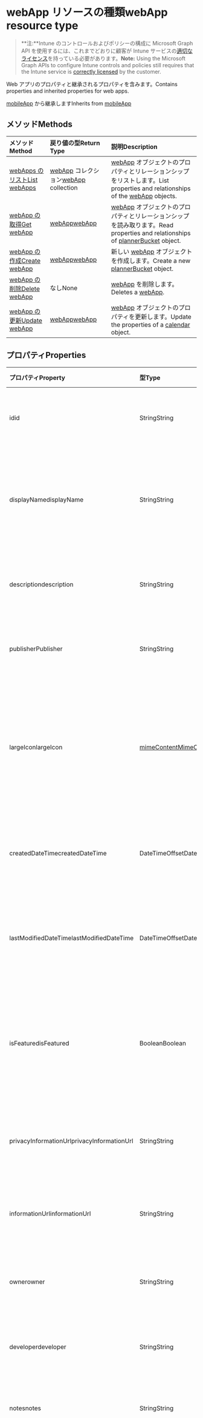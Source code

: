 # <a name="webapp-resource-type"></a><span data-ttu-id="9ca65-101">webApp リソースの種類</span><span class="sxs-lookup"><span data-stu-id="9ca65-101">webApp resource type</span></span>

> <span data-ttu-id="9ca65-102">**注:**Intune のコントロールおよびポリシーの構成に Microsoft Graph API を使用するには、これまでどおりに顧客が Intune サービスの[適切なライセンス](https://go.microsoft.com/fwlink/?linkid=839381)を持っている必要があります。</span><span class="sxs-lookup"><span data-stu-id="9ca65-102">**Note:** Using the Microsoft Graph APIs to configure Intune controls and policies still requires that the Intune service is [correctly licensed](https://go.microsoft.com/fwlink/?linkid=839381) by the customer.</span></span>

<span data-ttu-id="9ca65-103">Web アプリのプロパティと継承されるプロパティを含みます。</span><span class="sxs-lookup"><span data-stu-id="9ca65-103">Contains properties and inherited properties for web apps.</span></span>

<span data-ttu-id="9ca65-104">[mobileApp](../resources/intune_apps_mobileapp.md) から継承します</span><span class="sxs-lookup"><span data-stu-id="9ca65-104">Inherits from [mobileApp](../resources/intune_apps_mobileapp.md)</span></span>

## <a name="methods"></a><span data-ttu-id="9ca65-105">メソッド</span><span class="sxs-lookup"><span data-stu-id="9ca65-105">Methods</span></span>
|<span data-ttu-id="9ca65-106">メソッド</span><span class="sxs-lookup"><span data-stu-id="9ca65-106">Method</span></span>|<span data-ttu-id="9ca65-107">戻り値の型</span><span class="sxs-lookup"><span data-stu-id="9ca65-107">Return Type</span></span>|<span data-ttu-id="9ca65-108">説明</span><span class="sxs-lookup"><span data-stu-id="9ca65-108">Description</span></span>|
|:---|:---|:---|
|[<span data-ttu-id="9ca65-109">webApps のリスト</span><span class="sxs-lookup"><span data-stu-id="9ca65-109">List webApps</span></span>](../api/intune_apps_webapp_list.md)|<span data-ttu-id="9ca65-110">[webApp](../resources/intune_apps_webapp.md) コレクション</span><span class="sxs-lookup"><span data-stu-id="9ca65-110">[webApp](../resources/intune_apps_webapp.md) collection</span></span>|<span data-ttu-id="9ca65-111">[webApp](../resources/intune_apps_webapp.md) オブジェクトのプロパティとリレーションシップをリストします。</span><span class="sxs-lookup"><span data-stu-id="9ca65-111">List properties and relationships of the [webApp](../resources/intune_apps_webapp.md) objects.</span></span>|
|[<span data-ttu-id="9ca65-112">webApp の取得</span><span class="sxs-lookup"><span data-stu-id="9ca65-112">Get webApp</span></span>](../api/intune_apps_webapp_get.md)|[<span data-ttu-id="9ca65-113">webApp</span><span class="sxs-lookup"><span data-stu-id="9ca65-113">webApp</span></span>](../resources/intune_apps_webapp.md)|<span data-ttu-id="9ca65-114">[webApp](../resources/intune_apps_webapp.md) オブジェクトのプロパティとリレーションシップを読み取ります。</span><span class="sxs-lookup"><span data-stu-id="9ca65-114">Read properties and relationships of [plannerBucket](../resources/intune_apps_webapp.md) object.</span></span>|
|[<span data-ttu-id="9ca65-115">webApp の作成</span><span class="sxs-lookup"><span data-stu-id="9ca65-115">Create webApp</span></span>](../api/intune_apps_webapp_create.md)|[<span data-ttu-id="9ca65-116">webApp</span><span class="sxs-lookup"><span data-stu-id="9ca65-116">webApp</span></span>](../resources/intune_apps_webapp.md)|<span data-ttu-id="9ca65-117">新しい [webApp](../resources/intune_apps_webapp.md) オブジェクトを作成します。</span><span class="sxs-lookup"><span data-stu-id="9ca65-117">Create a new [plannerBucket](../resources/intune_apps_webapp.md) object.</span></span>|
|[<span data-ttu-id="9ca65-118">webApp の削除</span><span class="sxs-lookup"><span data-stu-id="9ca65-118">Delete webApp</span></span>](../api/intune_apps_webapp_delete.md)|<span data-ttu-id="9ca65-119">なし</span><span class="sxs-lookup"><span data-stu-id="9ca65-119">None</span></span>|<span data-ttu-id="9ca65-120">[webApp](../resources/intune_apps_webapp.md) を削除します。</span><span class="sxs-lookup"><span data-stu-id="9ca65-120">Deletes a [webApp](../resources/intune_apps_webapp.md).</span></span>|
|[<span data-ttu-id="9ca65-121">webApp の更新</span><span class="sxs-lookup"><span data-stu-id="9ca65-121">Update webApp</span></span>](../api/intune_apps_webapp_update.md)|[<span data-ttu-id="9ca65-122">webApp</span><span class="sxs-lookup"><span data-stu-id="9ca65-122">webApp</span></span>](../resources/intune_apps_webapp.md)|<span data-ttu-id="9ca65-123">[webApp](../resources/intune_apps_webapp.md) オブジェクトのプロパティを更新します。</span><span class="sxs-lookup"><span data-stu-id="9ca65-123">Update the properties of a [calendar](../resources/intune_apps_webapp.md) object.</span></span>|

## <a name="properties"></a><span data-ttu-id="9ca65-124">プロパティ</span><span class="sxs-lookup"><span data-stu-id="9ca65-124">Properties</span></span>
|<span data-ttu-id="9ca65-125">プロパティ</span><span class="sxs-lookup"><span data-stu-id="9ca65-125">Property</span></span>|<span data-ttu-id="9ca65-126">型</span><span class="sxs-lookup"><span data-stu-id="9ca65-126">Type</span></span>|<span data-ttu-id="9ca65-127">説明</span><span class="sxs-lookup"><span data-stu-id="9ca65-127">Description</span></span>|
|:---|:---|:---|
|<span data-ttu-id="9ca65-128">id</span><span class="sxs-lookup"><span data-stu-id="9ca65-128">id</span></span>|<span data-ttu-id="9ca65-129">String</span><span class="sxs-lookup"><span data-stu-id="9ca65-129">String</span></span>|<span data-ttu-id="9ca65-130">エンティティのキー。</span><span class="sxs-lookup"><span data-stu-id="9ca65-130">Name of the entity.</span></span> <span data-ttu-id="9ca65-131">[mobileApp](../resources/intune_apps_mobileapp.md) から継承します</span><span class="sxs-lookup"><span data-stu-id="9ca65-131">Inherited from [mobileApp](../resources/intune_apps_mobileapp.md)</span></span>|
|<span data-ttu-id="9ca65-132">displayName</span><span class="sxs-lookup"><span data-stu-id="9ca65-132">displayName</span></span>|<span data-ttu-id="9ca65-133">String</span><span class="sxs-lookup"><span data-stu-id="9ca65-133">String</span></span>|<span data-ttu-id="9ca65-134">管理者が提供またはインポートしたアプリのタイトルです。</span><span class="sxs-lookup"><span data-stu-id="9ca65-134">The admin provided or imported title of the app.</span></span> <span data-ttu-id="9ca65-135">[mobileApp](../resources/intune_apps_mobileapp.md) から継承します</span><span class="sxs-lookup"><span data-stu-id="9ca65-135">Inherited from [mobileApp](../resources/intune_apps_mobileapp.md)</span></span>|
|<span data-ttu-id="9ca65-136">description</span><span class="sxs-lookup"><span data-stu-id="9ca65-136">description</span></span>|<span data-ttu-id="9ca65-137">String</span><span class="sxs-lookup"><span data-stu-id="9ca65-137">String</span></span>|<span data-ttu-id="9ca65-138">アプリの説明。</span><span class="sxs-lookup"><span data-stu-id="9ca65-138">The description of the app.</span></span> <span data-ttu-id="9ca65-139">[mobileApp](../resources/intune_apps_mobileapp.md) から継承します</span><span class="sxs-lookup"><span data-stu-id="9ca65-139">Inherited from [mobileApp](../resources/intune_apps_mobileapp.md)</span></span>|
|<span data-ttu-id="9ca65-140">publisher</span><span class="sxs-lookup"><span data-stu-id="9ca65-140">Publisher</span></span>|<span data-ttu-id="9ca65-141">String</span><span class="sxs-lookup"><span data-stu-id="9ca65-141">String</span></span>|<span data-ttu-id="9ca65-142">アプリの発行元。</span><span class="sxs-lookup"><span data-stu-id="9ca65-142">The name of the app.</span></span> <span data-ttu-id="9ca65-143">[mobileApp](../resources/intune_apps_mobileapp.md) から継承します</span><span class="sxs-lookup"><span data-stu-id="9ca65-143">Inherited from [mobileApp](../resources/intune_apps_mobileapp.md)</span></span>|
|<span data-ttu-id="9ca65-144">largeIcon</span><span class="sxs-lookup"><span data-stu-id="9ca65-144">largeIcon</span></span>|[<span data-ttu-id="9ca65-145">mimeContent</span><span class="sxs-lookup"><span data-stu-id="9ca65-145">MimeContent</span></span>](../resources/intune_apps_mimecontent.md)|<span data-ttu-id="9ca65-146">アプリの詳細に表示され、アイコンのアップロードに使用される大きいアイコン。</span><span class="sxs-lookup"><span data-stu-id="9ca65-146">The large icon, to be displayed in the app details and used for upload of the icon.</span></span> <span data-ttu-id="9ca65-147">[mobileApp](../resources/intune_apps_mobileapp.md) から継承します</span><span class="sxs-lookup"><span data-stu-id="9ca65-147">Inherited from [mobileApp](../resources/intune_apps_mobileapp.md)</span></span>|
|<span data-ttu-id="9ca65-148">createdDateTime</span><span class="sxs-lookup"><span data-stu-id="9ca65-148">createdDateTime</span></span>|<span data-ttu-id="9ca65-149">DateTimeOffset</span><span class="sxs-lookup"><span data-stu-id="9ca65-149">DateTimeOffset</span></span>|<span data-ttu-id="9ca65-150">アプリが作成された日時。</span><span class="sxs-lookup"><span data-stu-id="9ca65-150">The date and time when the page was created.</span></span> <span data-ttu-id="9ca65-151">[mobileApp](../resources/intune_apps_mobileapp.md) から継承します</span><span class="sxs-lookup"><span data-stu-id="9ca65-151">Inherited from [mobileApp](../resources/intune_apps_mobileapp.md)</span></span>|
|<span data-ttu-id="9ca65-152">lastModifiedDateTime</span><span class="sxs-lookup"><span data-stu-id="9ca65-152">lastModifiedDateTime</span></span>|<span data-ttu-id="9ca65-153">DateTimeOffset</span><span class="sxs-lookup"><span data-stu-id="9ca65-153">DateTimeOffset</span></span>|<span data-ttu-id="9ca65-154">アプリが最後に変更された日時。</span><span class="sxs-lookup"><span data-stu-id="9ca65-154">The date and time when the attachment was last modified.</span></span> <span data-ttu-id="9ca65-155">[mobileApp](../resources/intune_apps_mobileapp.md) から継承します</span><span class="sxs-lookup"><span data-stu-id="9ca65-155">Inherited from [mobileApp](../resources/intune_apps_mobileapp.md)</span></span>|
|<span data-ttu-id="9ca65-156">isFeatured</span><span class="sxs-lookup"><span data-stu-id="9ca65-156">isFeatured</span></span>|<span data-ttu-id="9ca65-157">Boolean</span><span class="sxs-lookup"><span data-stu-id="9ca65-157">Boolean</span></span>|<span data-ttu-id="9ca65-158">アプリが管理者のおすすめとしてマークされたかどうかを示す値。[mobileApp](../resources/intune_apps_mobileapp.md) から継承します</span><span class="sxs-lookup"><span data-stu-id="9ca65-158">The value indicating whether the app is marked as featured by the admin. Inherited from [mobileApp](../resources/intune_apps_mobileapp.md)</span></span>|
|<span data-ttu-id="9ca65-159">privacyInformationUrl</span><span class="sxs-lookup"><span data-stu-id="9ca65-159">privacyInformationUrl</span></span>|<span data-ttu-id="9ca65-160">String</span><span class="sxs-lookup"><span data-stu-id="9ca65-160">String</span></span>|<span data-ttu-id="9ca65-161">プライバシーに関する声明の URL。</span><span class="sxs-lookup"><span data-stu-id="9ca65-161">The privacy statement Url.</span></span> <span data-ttu-id="9ca65-162">[mobileApp](../resources/intune_apps_mobileapp.md) から継承します</span><span class="sxs-lookup"><span data-stu-id="9ca65-162">Inherited from [mobileApp](../resources/intune_apps_mobileapp.md)</span></span>|
|<span data-ttu-id="9ca65-163">informationUrl</span><span class="sxs-lookup"><span data-stu-id="9ca65-163">informationUrl</span></span>|<span data-ttu-id="9ca65-164">String</span><span class="sxs-lookup"><span data-stu-id="9ca65-164">String</span></span>|<span data-ttu-id="9ca65-165">詳細情報の URL。</span><span class="sxs-lookup"><span data-stu-id="9ca65-165">The more information Url.</span></span> <span data-ttu-id="9ca65-166">[mobileApp](../resources/intune_apps_mobileapp.md) から継承します</span><span class="sxs-lookup"><span data-stu-id="9ca65-166">Inherited from [mobileApp](../resources/intune_apps_mobileapp.md)</span></span>|
|<span data-ttu-id="9ca65-167">owner</span><span class="sxs-lookup"><span data-stu-id="9ca65-167">owner</span></span>|<span data-ttu-id="9ca65-168">String</span><span class="sxs-lookup"><span data-stu-id="9ca65-168">String</span></span>|<span data-ttu-id="9ca65-169">アプリの所有者。</span><span class="sxs-lookup"><span data-stu-id="9ca65-169">The owner of the timesheet.</span></span> <span data-ttu-id="9ca65-170">[mobileApp](../resources/intune_apps_mobileapp.md) から継承します</span><span class="sxs-lookup"><span data-stu-id="9ca65-170">Inherited from [mobileApp](../resources/intune_apps_mobileapp.md)</span></span>|
|<span data-ttu-id="9ca65-171">developer</span><span class="sxs-lookup"><span data-stu-id="9ca65-171">developer</span></span>|<span data-ttu-id="9ca65-172">String</span><span class="sxs-lookup"><span data-stu-id="9ca65-172">String</span></span>|<span data-ttu-id="9ca65-173">アプリの開発者。</span><span class="sxs-lookup"><span data-stu-id="9ca65-173">The name of the app.</span></span> <span data-ttu-id="9ca65-174">[mobileApp](../resources/intune_apps_mobileapp.md) から継承します</span><span class="sxs-lookup"><span data-stu-id="9ca65-174">Inherited from [mobileApp](../resources/intune_apps_mobileapp.md)</span></span>|
|<span data-ttu-id="9ca65-175">notes</span><span class="sxs-lookup"><span data-stu-id="9ca65-175">notes</span></span>|<span data-ttu-id="9ca65-176">String</span><span class="sxs-lookup"><span data-stu-id="9ca65-176">String</span></span>|<span data-ttu-id="9ca65-177">アプリ用のメモ。</span><span class="sxs-lookup"><span data-stu-id="9ca65-177">Notes for the app.</span></span> <span data-ttu-id="9ca65-178">[mobileApp](../resources/intune_apps_mobileapp.md) から継承します</span><span class="sxs-lookup"><span data-stu-id="9ca65-178">Inherited from [mobileApp](../resources/intune_apps_mobileapp.md)</span></span>|
|<span data-ttu-id="9ca65-179">publishingState</span><span class="sxs-lookup"><span data-stu-id="9ca65-179">publishingState</span></span>|<span data-ttu-id="9ca65-180">String</span><span class="sxs-lookup"><span data-stu-id="9ca65-180">String</span></span>|<span data-ttu-id="9ca65-181">アプリの発行の状態。</span><span class="sxs-lookup"><span data-stu-id="9ca65-181">The publishing state for the app.</span></span> <span data-ttu-id="9ca65-182">アプリが発行されていない限り、アプリを割り当てることができません。</span><span class="sxs-lookup"><span data-stu-id="9ca65-182">The app cannot be assigned unless the app is published.</span></span> <span data-ttu-id="9ca65-183">[mobileApp](../resources/intune_apps_mobileapp.md) から継承します。可能な値は、`notPublished`、`processing`、`published` です。</span><span class="sxs-lookup"><span data-stu-id="9ca65-183">Inherited from [mobileApp](../resources/intune_apps_mobileapp.md) Possible values are: `notPublished`, `processing`, `published`.</span></span>|
|<span data-ttu-id="9ca65-184">appUrl</span><span class="sxs-lookup"><span data-stu-id="9ca65-184">appUrl</span></span>|<span data-ttu-id="9ca65-185">String</span><span class="sxs-lookup"><span data-stu-id="9ca65-185">String</span></span>|<span data-ttu-id="9ca65-186">Web アプリの URL。</span><span class="sxs-lookup"><span data-stu-id="9ca65-186">The web app URL.</span></span>|
|<span data-ttu-id="9ca65-187">useManagedBrowser</span><span class="sxs-lookup"><span data-stu-id="9ca65-187">useManagedBrowser</span></span>|<span data-ttu-id="9ca65-188">Boolean</span><span class="sxs-lookup"><span data-stu-id="9ca65-188">Boolean</span></span>|<span data-ttu-id="9ca65-189">管理対象のブラウザーを使用するかどうかを指定します。</span><span class="sxs-lookup"><span data-stu-id="9ca65-189">Whether or not to use managed browser.</span></span> <span data-ttu-id="9ca65-190">このプロパティは、Android と iOS のみに適用されます。</span><span class="sxs-lookup"><span data-stu-id="9ca65-190">This property is only applicable for Android and IOS.</span></span>|

## <a name="relationships"></a><span data-ttu-id="9ca65-191">リレーションシップ</span><span class="sxs-lookup"><span data-stu-id="9ca65-191">Relationships</span></span>
|<span data-ttu-id="9ca65-192">リレーションシップ</span><span class="sxs-lookup"><span data-stu-id="9ca65-192">Relationship</span></span>|<span data-ttu-id="9ca65-193">型</span><span class="sxs-lookup"><span data-stu-id="9ca65-193">Type</span></span>|<span data-ttu-id="9ca65-194">説明</span><span class="sxs-lookup"><span data-stu-id="9ca65-194">Description</span></span>|
|:---|:---|:---|
|<span data-ttu-id="9ca65-195">categories</span><span class="sxs-lookup"><span data-stu-id="9ca65-195">categories</span></span>|<span data-ttu-id="9ca65-196">[mobileAppCategory](../resources/intune_apps_mobileappcategory.md) コレクション</span><span class="sxs-lookup"><span data-stu-id="9ca65-196">[mobileAppCategory](../resources/intune_apps_mobileappcategory.md) collection</span></span>|<span data-ttu-id="9ca65-197">このアプリのカテゴリのリストです。</span><span class="sxs-lookup"><span data-stu-id="9ca65-197">The list of categories for this app.</span></span> <span data-ttu-id="9ca65-198">[mobileApp](../resources/intune_apps_mobileapp.md) から継承します</span><span class="sxs-lookup"><span data-stu-id="9ca65-198">Inherited from [mobileApp](../resources/intune_apps_mobileapp.md)</span></span>|
|<span data-ttu-id="9ca65-199">assignments</span><span class="sxs-lookup"><span data-stu-id="9ca65-199">assignments</span></span>|<span data-ttu-id="9ca65-200">[mobileAppAssignment](../resources/intune_apps_mobileappassignment.md) コレクション</span><span class="sxs-lookup"><span data-stu-id="9ca65-200">[mobileAppAssignment](../resources/intune_apps_mobileappassignment.md) collection</span></span>|<span data-ttu-id="9ca65-201">このモバイル アプリのグループ割り当てのリスト。</span><span class="sxs-lookup"><span data-stu-id="9ca65-201">The list of group assignments for this mobile app.</span></span> <span data-ttu-id="9ca65-202">[mobileApp](../resources/intune_apps_mobileapp.md) から継承します</span><span class="sxs-lookup"><span data-stu-id="9ca65-202">Inherited from [mobileApp](../resources/intune_apps_mobileapp.md)</span></span>|

## <a name="json-representation"></a><span data-ttu-id="9ca65-203">JSON 表記</span><span class="sxs-lookup"><span data-stu-id="9ca65-203">JSON Representation</span></span>
<span data-ttu-id="9ca65-204">以下は、リソースの JSON 表記です。</span><span class="sxs-lookup"><span data-stu-id="9ca65-204">Here is a JSON representation of the resource.</span></span>
<!-- {
  "blockType": "resource",
  "keyProperty": "id",
  "@odata.type": "microsoft.graph.webApp"
}
-->
``` json
{
  "@odata.type": "#microsoft.graph.webApp",
  "id": "String (identifier)",
  "displayName": "String",
  "description": "String",
  "publisher": "String",
  "largeIcon": {
    "@odata.type": "microsoft.graph.mimeContent",
    "type": "String",
    "value": "binary"
  },
  "createdDateTime": "String (timestamp)",
  "lastModifiedDateTime": "String (timestamp)",
  "isFeatured": true,
  "privacyInformationUrl": "String",
  "informationUrl": "String",
  "owner": "String",
  "developer": "String",
  "notes": "String",
  "publishingState": "String",
  "appUrl": "String",
  "useManagedBrowser": true
}
```




